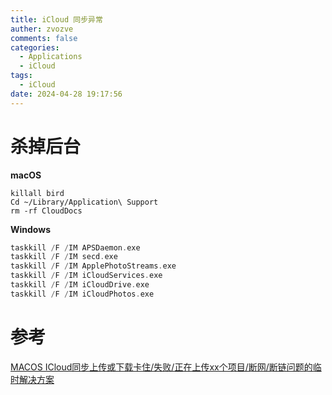 ```yaml
---
title: iCloud 同步异常
auther: zvozve
comments: false
categories:
  - Applications
  - iCloud
tags:
  - iCloud
date: 2024-04-28 19:17:56
---
```

# 杀掉后台

**macOS**

```shell
killall bird
Cd ~/Library/Application\ Support
rm -rf CloudDocs
```

**Windows**
```c
taskkill /F /IM APSDaemon.exe
taskkill /F /IM secd.exe
taskkill /F /IM ApplePhotoStreams.exe
taskkill /F /IM iCloudServices.exe
taskkill /F /IM iCloudDrive.exe
taskkill /F /IM iCloudPhotos.exe
```

# 参考

[MACOS ICloud同步上传或下载卡住/失败/正在上传xx个项目/断网/断链问题的临时解决方案](https://blog.csdn.net/q753698/article/details/122198637)
